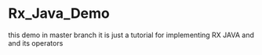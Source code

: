 # Rx_Java_Demo
this demo in master branch it is just a tutorial for implementing RX JAVA and and its operators
